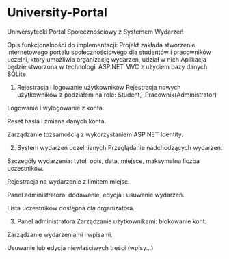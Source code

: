 # University-Portal

Uniwersytecki Portal Społecznościowy z Systemem Wydarzeń 

Opis funkcjonalności do implementacji:
Projekt zakłada stworzenie internetowego portalu społecznościowego dla studentów i pracowników uczelni, który umożliwia organizację wydarzeń, udział w nich  Aplikacja będzie stworzona w technologii ASP.NET MVC z użyciem bazy danych SQLite

 1. Rejestracja i logowanie użytkowników
Rejestracja nowych użytkowników z podziałem na role: Student, ,Pracownik(Administrator)

Logowanie i wylogowanie z konta.

Reset hasła i zmiana danych konta.

Zarządzanie tożsamością z wykorzystaniem ASP.NET Identity.

2. System wydarzeń uczelnianych
Przeglądanie nadchodzących wydarzeń.

Szczegóły wydarzenia: tytuł, opis, data, miejsce, maksymalna liczba uczestników.

Rejestracja na wydarzenie z limitem miejsc.

Panel administratora: dodawanie, edycja i usuwanie wydarzeń.

Lista uczestników dostępna dla organizatora.

 3. Panel administratora
Zarządzanie użytkownikami:  blokowanie kont.

Zarządzanie wydarzeniami i wpisami.

Usuwanie lub edycja niewłaściwych treści (wpisy...)
